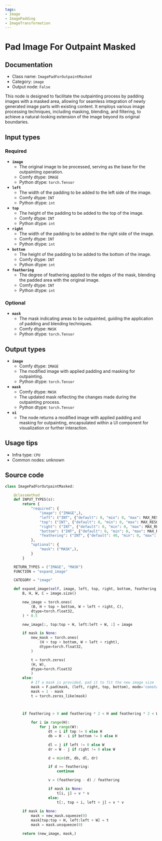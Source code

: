```yaml
---
tags:
- Image
- ImagePadding
- ImageTransformation
---
```


# Pad Image For Outpaint Masked
## Documentation
- Class name: `ImagePadForOutpaintMasked`
- Category: `image`
- Output node: `False`

This node is designed to facilitate the outpainting process by padding images with a masked area, allowing for seamless integration of newly generated image parts with existing content. It employs various image processing techniques, including masking, blending, and filtering, to achieve a natural-looking extension of the image beyond its original boundaries.
## Input types
### Required
- **`image`**
    - The original image to be processed, serving as the base for the outpainting operation.
    - Comfy dtype: `IMAGE`
    - Python dtype: `torch.Tensor`
- **`left`**
    - The width of the padding to be added to the left side of the image.
    - Comfy dtype: `INT`
    - Python dtype: `int`
- **`top`**
    - The height of the padding to be added to the top of the image.
    - Comfy dtype: `INT`
    - Python dtype: `int`
- **`right`**
    - The width of the padding to be added to the right side of the image.
    - Comfy dtype: `INT`
    - Python dtype: `int`
- **`bottom`**
    - The height of the padding to be added to the bottom of the image.
    - Comfy dtype: `INT`
    - Python dtype: `int`
- **`feathering`**
    - The degree of feathering applied to the edges of the mask, blending the padded area with the original image.
    - Comfy dtype: `INT`
    - Python dtype: `int`
### Optional
- **`mask`**
    - The mask indicating areas to be outpainted, guiding the application of padding and blending techniques.
    - Comfy dtype: `MASK`
    - Python dtype: `torch.Tensor`
## Output types
- **`image`**
    - Comfy dtype: `IMAGE`
    - The modified image with applied padding and masking for outpainting.
    - Python dtype: `torch.Tensor`
- **`mask`**
    - Comfy dtype: `MASK`
    - The updated mask reflecting the changes made during the outpainting process.
    - Python dtype: `torch.Tensor`
- **`ui`**
    - The node returns a modified image with applied padding and masking for outpainting, encapsulated within a UI component for visualization or further interaction.
## Usage tips
- Infra type: `CPU`
- Common nodes: unknown


## Source code
```python
class ImagePadForOutpaintMasked:

    @classmethod
    def INPUT_TYPES(s):
        return {
            "required": {
                "image": ("IMAGE",),
                "left": ("INT", {"default": 0, "min": 0, "max": MAX_RESOLUTION, "step": 8}),
                "top": ("INT", {"default": 0, "min": 0, "max": MAX_RESOLUTION, "step": 8}),
                "right": ("INT", {"default": 0, "min": 0, "max": MAX_RESOLUTION, "step": 8}),
                "bottom": ("INT", {"default": 0, "min": 0, "max": MAX_RESOLUTION, "step": 8}),
                "feathering": ("INT", {"default": 40, "min": 0, "max": MAX_RESOLUTION, "step": 1}),
            },
            "optional": {
                "mask": ("MASK",),
            }
        }

    RETURN_TYPES = ("IMAGE", "MASK")
    FUNCTION = "expand_image"

    CATEGORY = "image"

    def expand_image(self, image, left, top, right, bottom, feathering, mask=None):
        B, H, W, C = image.size()

        new_image = torch.ones(
            (B, H + top + bottom, W + left + right, C),
            dtype=torch.float32,
        ) * 0.5

        new_image[:, top:top + H, left:left + W, :] = image

        if mask is None:
            new_mask = torch.ones(
                (H + top + bottom, W + left + right),
                dtype=torch.float32,
            )

            t = torch.zeros(
            (H, W),
            dtype=torch.float32
            )
        else:
            # If a mask is provided, pad it to fit the new image size
            mask = F.pad(mask, (left, right, top, bottom), mode='constant', value=0)
            mask = 1 - mask
            t = torch.zeros_like(mask)

        
        
        if feathering > 0 and feathering * 2 < H and feathering * 2 < W:

            for i in range(H):
                for j in range(W):
                    dt = i if top != 0 else H
                    db = H - i if bottom != 0 else H

                    dl = j if left != 0 else W
                    dr = W - j if right != 0 else W

                    d = min(dt, db, dl, dr)

                    if d >= feathering:
                        continue

                    v = (feathering - d) / feathering

                    if mask is None:
                        t[i, j] = v * v
                    else:
                        t[:, top + i, left + j] = v * v
        
        if mask is None:
            mask = new_mask.squeeze(0)
            mask[top:top + H, left:left + W] = t
            mask = mask.unsqueeze(0)

        return (new_image, mask,)

```
